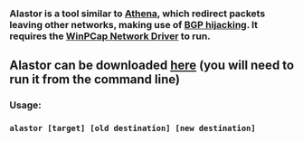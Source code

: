 ### Alastor is a tool similar to [Athena](https://github.com/jptr218/athena), which redirect packets leaving other networks, making use of [BGP hijacking](https://en.wikipedia.org/wiki/BGP_hijacking). It requires the [WinPCap Network Driver](https://www.winpcap.org/default.htm) to run.
## Alastor can be downloaded [here](https://github.com/jptr218/Alastor/raw/main/Alastor.exe) (you will need to run it from the command line)
### Usage:

### `alastor [target] [old destination] [new destination] `
